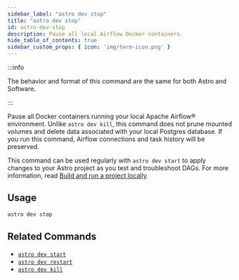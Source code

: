 ```yaml
---
sidebar_label: "astro dev stop"
title: "astro dev stop"
id: astro-dev-stop
description: Pause all local Airflow Docker containers.
hide_table_of_contents: true
sidebar_custom_props: { icon: 'img/term-icon.png' }
---
```


:::info

The behavior and format of this command are the same for both Astro and Software.

:::

Pause all Docker containers running your local Apache Airflow® environment. Unlike `astro dev kill`, this command does not prune mounted volumes and delete data associated with your local Postgres database. If you run this command, Airflow connections and task history will be preserved.

This command can be used regularly with `astro dev start` to apply changes to your Astro project as you test and troubleshoot DAGs. For more information, read [Build and run a project locally](cli/run-airflow-locally.md).

## Usage

```sh
astro dev stop
```

## Related Commands

- [`astro dev start`](cli/astro-dev-start.md)
- [`astro dev restart`](cli/astro-dev-restart.md)
- [`astro dev kill`](cli/astro-dev-kill.md)
